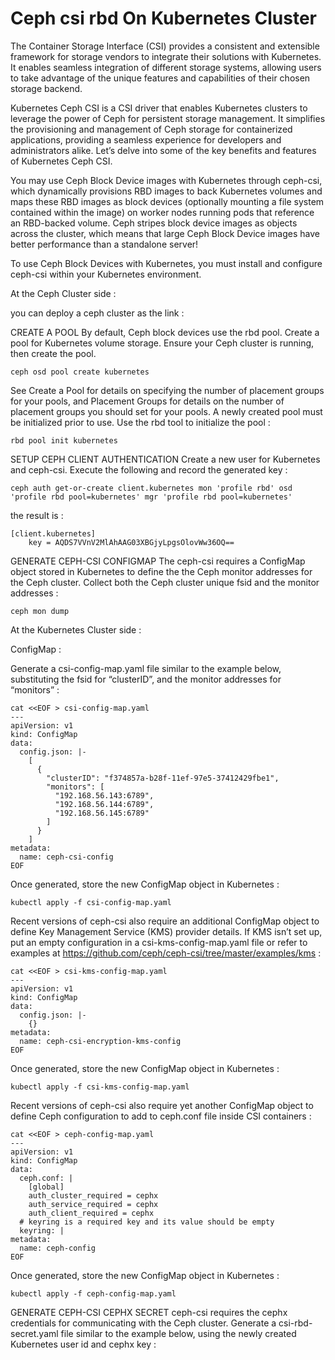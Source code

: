 # Ceph csi rbd On Kubernetes Cluster

The Container Storage Interface (CSI) provides a consistent and extensible framework for storage vendors to integrate their solutions with Kubernetes. It enables seamless integration of different storage systems, allowing users to take advantage of the unique features and capabilities of their chosen storage backend.

Kubernetes Ceph CSI is a CSI driver that enables Kubernetes clusters to leverage the power of Ceph for persistent storage management. It simplifies the provisioning and management of Ceph storage for containerized applications, providing a seamless experience for developers and administrators alike. Let’s delve into some of the key benefits and features of Kubernetes Ceph CSI.

You may use Ceph Block Device images with Kubernetes through ceph-csi, which dynamically provisions RBD images to back Kubernetes volumes and maps these RBD images as block devices (optionally mounting a file system contained within the image) on worker nodes running pods that reference an RBD-backed volume. Ceph stripes block device images as objects across the cluster, which means that large Ceph Block Device images have better performance than a standalone server!

To use Ceph Block Devices with Kubernetes, you must install and configure ceph-csi within your Kubernetes environment.

At the Ceph Cluster side :

you can deploy a ceph cluster as the link :

CREATE A POOL
By default, Ceph block devices use the rbd pool. Create a pool for Kubernetes volume storage. Ensure your Ceph cluster is running, then create the pool.

```
ceph osd pool create kubernetes
```
See Create a Pool for details on specifying the number of placement groups for your pools, and Placement Groups for details on the number of placement groups you should set for your pools. A newly created pool must be initialized prior to use. Use the rbd tool to initialize the pool :
```
rbd pool init kubernetes
```

SETUP CEPH CLIENT AUTHENTICATION
Create a new user for Kubernetes and ceph-csi. Execute the following and record the generated key :
```
ceph auth get-or-create client.kubernetes mon 'profile rbd' osd 'profile rbd pool=kubernetes' mgr 'profile rbd pool=kubernetes'
```

the result is :
```
[client.kubernetes]
    key = AQDS7VVnV2MlAhAAG03XBGjyLpgsOlovWw36OQ==
```

GENERATE CEPH-CSI CONFIGMAP
The ceph-csi requires a ConfigMap object stored in Kubernetes to define the the Ceph monitor addresses for the Ceph cluster. Collect both the Ceph cluster unique fsid and the monitor addresses :
```
ceph mon dump
```

At the Kubernetes Cluster side :

ConfigMap :

Generate a csi-config-map.yaml file similar to the example below, substituting the fsid for “clusterID”, and the monitor addresses for “monitors” :
```
cat <<EOF > csi-config-map.yaml
---
apiVersion: v1
kind: ConfigMap
data:
  config.json: |-
    [
      {
        "clusterID": "f374857a-b28f-11ef-97e5-37412429fbe1",
        "monitors": [
          "192.168.56.143:6789",
          "192.168.56.144:6789",
          "192.168.56.145:6789"
        ]
      }
    ]
metadata:
  name: ceph-csi-config
EOF
```

Once generated, store the new ConfigMap object in Kubernetes :
```
kubectl apply -f csi-config-map.yaml
```
Recent versions of ceph-csi also require an additional ConfigMap object to define Key Management Service (KMS) provider details. If KMS isn’t set up, put an empty configuration in a csi-kms-config-map.yaml file or refer to examples at https://github.com/ceph/ceph-csi/tree/master/examples/kms :
```
cat <<EOF > csi-kms-config-map.yaml
---
apiVersion: v1
kind: ConfigMap
data:
  config.json: |-
    {}
metadata:
  name: ceph-csi-encryption-kms-config
EOF
```
Once generated, store the new ConfigMap object in Kubernetes :
```
kubectl apply -f csi-kms-config-map.yaml
```
Recent versions of ceph-csi also require yet another ConfigMap object to define Ceph configuration to add to ceph.conf file inside CSI containers :
```
cat <<EOF > ceph-config-map.yaml
---
apiVersion: v1
kind: ConfigMap
data:
  ceph.conf: |
    [global]
    auth_cluster_required = cephx
    auth_service_required = cephx
    auth_client_required = cephx
  # keyring is a required key and its value should be empty
  keyring: |
metadata:
  name: ceph-config
EOF
```

Once generated, store the new ConfigMap object in Kubernetes :
```
kubectl apply -f ceph-config-map.yaml
```

GENERATE CEPH-CSI CEPHX SECRET
ceph-csi requires the cephx credentials for communicating with the Ceph cluster. Generate a csi-rbd-secret.yaml file similar to the example below, using the newly created Kubernetes user id and cephx key :

